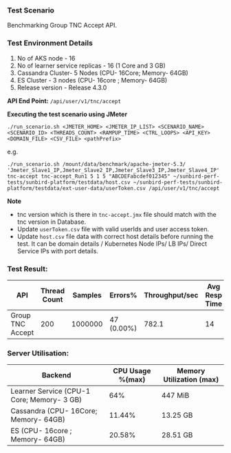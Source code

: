 ### Test Scenario

Benchmarking Group TNC Accept API.


### Test Environment Details
1. No of AKS node - 16
2. No of learner service replicas - 16 (1 Core and 3 GB)
3. Cassandra Cluster- 5 Nodes (CPU- 16Core; Memory- 64GB)
4. ES Cluster - 3 nodes (CPU- 16core ; Memory- 64GB)
5. Release version - Release 4.3.0


**API End Point:** 
`/api/user/v1/tnc/accept`


**Executing the test scenario using JMeter**

```./run_scenario.sh <JMETER_HOME> <JMETER_IP_LIST> <SCENARIO_NAME> <SCENARIO_ID> <THREADS_COUNT> <RAMPUP_TIME> <CTRL_LOOPS> <API_KEY> <DOMAIN_FILE> <CSV_FILE> <pathPrefix>```

e.g.

```./run_scenario.sh /mount/data/benchmark/apache-jmeter-5.3/ 'Jmeter_Slave1_IP,Jmeter_Slave2_IP,Jmeter_Slave3_IP,Jmeter_Slave4_IP' tnc-accept tnc-accept_Run1 5 1 5 "ABCDEFabcdef012345" ~/sunbird-perf-tests/sunbird-platform/testdata/host.csv ~/sunbird-perf-tests/sunbird-platform/testdata/ext-user-data/userToken.csv /api/user/v1/tnc/accept```

**Note**

- tnc version which is there in `tnc-accept.jmx` file should match with the tnc version in Database.
- Update `userToken.csv` file with valid userIds and user access token.
- Update `host.csv` file data with correct host details before running the test. It can be domain details / Kubernetes Node IPs/ LB IPs/ Direct Service IPs with port details.


### Test Result:

|API                |Thread Count|Samples |Errors%  |Throughput/sec|Avg Resp Time |95th pct |99th pct|
|-------------------|------------|--------|---------| -------------|--------------|---------|--------|
|Group TNC Accept         |200         |1000000 |47 (0.00%)| 782.1        | 14           |  17     |44  |


### Server Utilisation:
| Backend          | CPU Usage %(max) | Memory Utilization (max) |
| ------------- | ------------- |------------- |
| Learner Service (CPU-1 Core; Memory- 3 GB)  | 64%|  447 MiB|
| Cassandra (CPU- 16Core; Memory- 64GB)| 11.44%     | 13.25 GB |
| ES (CPU- 16core ; Memory- 64GB)| 20.58%   | 28.51 GB    |
